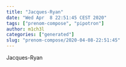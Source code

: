 ```yaml
---
title: "Jacques-Ryan"
date: "Wed Apr  8 22:51:45 CEST 2020"
tags: ["prenom-compose", "pipotron"]
author: m1ch3l
categories: ["generated"]
slug: "prenom-compose/2020-04-08-22:51:45"
---
```


Jacques-Ryan
